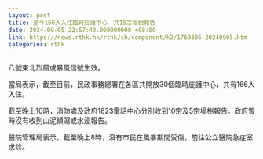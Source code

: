 ```yaml
---
layout: post
title: 至今166人入住臨時庇護中心　共15宗塌樹報告
date: 2024-09-05 22:57:43.000000000 +08:00
link: https://news.rthk.hk/rthk/ch/component/k2/1769386-20240905.htm
categories: rthk
---
```


八號東北烈風或暴風信號生效。
 
當局表示，截至目前，民政事務總署在各區共開放30個臨時庇護中心，共有166人入住。
 
截至晚上10時，消防處及政府1823電話中心分別收到10宗及5宗塌樹報告。政府暫時沒有收到山泥傾瀉或水浸報告。
 
醫院管理局表示，截至晚上8時，沒有市民在風暴期間受傷，前往公立醫院急症室求診。
